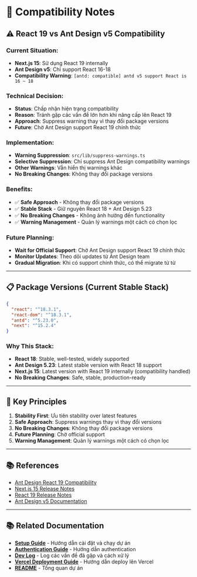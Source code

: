 # 🔧 Compatibility Notes

## ⚠️ **React 19 vs Ant Design v5 Compatibility**

### **Current Situation:**
- **Next.js 15**: Sử dụng React 19 internally
- **Ant Design v5**: Chỉ support React 16-18
- **Compatibility Warning**: `[antd: compatible] antd v5 support React is 16 ~ 18`

### **Technical Decision:**
- **Status**: Chấp nhận hiện trạng compatibility
- **Reason**: Tránh gặp các vấn đề lớn hơn khi nâng cấp lên React 19
- **Approach**: Suppress warning thay vì thay đổi package versions
- **Future**: Chờ Ant Design support React 19 chính thức

### **Implementation:**
- **Warning Suppression**: `src/lib/suppress-warnings.ts`
- **Selective Suppression**: Chỉ suppress Ant Design compatibility warnings
- **Other Warnings**: Vẫn hiển thị warnings khác
- **No Breaking Changes**: Không thay đổi package versions

### **Benefits:**
- ✅ **Safe Approach** - Không thay đổi package versions
- ✅ **Stable Stack** - Giữ nguyên React 18 + Ant Design 5.23
- ✅ **No Breaking Changes** - Không ảnh hưởng đến functionality
- ✅ **Warning Management** - Quản lý warnings một cách có chọn lọc

### **Future Planning:**
- **Wait for Official Support**: Chờ Ant Design support React 19 chính thức
- **Monitor Updates**: Theo dõi updates từ Ant Design team
- **Gradual Migration**: Khi có support chính thức, có thể migrate từ từ

---

## 📋 **Package Versions (Current Stable Stack)**

```json
{
  "react": "^18.3.1",
  "react-dom": "^18.3.1",
  "antd": "^5.23.0",
  "next": "^15.2.4"
}
```

### **Why This Stack:**
- **React 18**: Stable, well-tested, widely supported
- **Ant Design 5.23**: Latest stable version with React 18 support
- **Next.js 15**: Latest version with React 19 internally (compatibility handled)
- **No Breaking Changes**: Safe, stable, production-ready

---

## 🎯 **Key Principles**

1. **Stability First**: Ưu tiên stability over latest features
2. **Safe Approach**: Suppress warnings thay vì thay đổi versions
3. **No Breaking Changes**: Không thay đổi package versions
4. **Future Planning**: Chờ official support
5. **Warning Management**: Quản lý warnings một cách có chọn lọc

---

## 📚 **References**

- [Ant Design React 19 Compatibility](https://u.ant.design/v5-for-19)
- [Next.js 15 Release Notes](https://nextjs.org/blog/next-15)
- [React 19 Release Notes](https://react.dev/blog/2024/12/05/react-19)
- [Ant Design v5 Documentation](https://ant.design/docs/react/introduce)

---

## 📚 **Related Documentation**

- **[Setup Guide](./SETUP.md)** - Hướng dẫn cài đặt và chạy dự án
- **[Authentication Guide](./authentication.md)** - Hướng dẫn authentication
- **[Dev Log](./dev-log.md)** - Log các vấn đề đã gặp và cách xử lý
- **[Vercel Deployment Guide](./VERCEL_DEPLOYMENT.md)** - Hướng dẫn deploy lên Vercel
- **[README](../readme.MD)** - Tổng quan dự án
